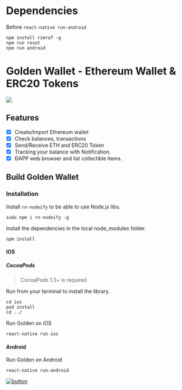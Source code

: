 # Dependencies
Before `react-native run-android`

	npm install rimraf -g
	npm run reset
	npm run android

# Golden Wallet - Ethereum Wallet & ERC20 Tokens
[<img src="https://raw.githubusercontent.com/goldennetwork/golden-wallet-react-native/master/screen-shots/Golden-Wallet.png">](https://itunes.apple.com/us/app/golden-best-wallet-ever/id1399824799)

## Features

- [x] Create/Import Ethereum wallet
- [x] Check balances, transactions
- [x] Send/Receive ETH and ERC20 Token
- [x] Tracking your balance with Notification.
- [x] ĐAPP web browser and list collectible items.

## Build Golden Wallet 
### Installation
Install `rn-nodeify` to be able to use Node.js libs.
	
	sudo npm i rn-nodeify -g

Install the dependencies in the local node_modules folder.

	npm install
#### IOS
##### CocoaPods
> CocoaPods 1.3+ is required

Run from your terminal to install the library.
	
	cd ios
	pod install
	cd ../
	
Run Golden on iOS
	
	react-native run-ios

#### Android
Run Golden on Android

	react-native run-android

[![button](http://liquidico.com/media/content/ckeditor/2018/02/28/g1_l9SmamB.png)](https://t.me/goldenwallet)
